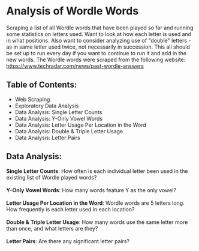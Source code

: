 # Analysis of Wordle Words

Scraping a list of all Wordle words that have been played so far and running some statistics on letters used. Want to look at how each letter is used and in what positions. Also want to consider analyzing use of "double" letters - as in same letter used twice, not necessarily in succession. This all should be set up to run every day if you want to continue to run it and add in the new words. The Wordle words were scraped from the following website: https://www.techradar.com/news/past-wordle-answers

## Table of Contents:
- Web Scraping
- Exploratory Data Analysis
- Data Analysis: Single Letter Counts
- Data Analysis: Y-Only Vowel Words
- Data Analysis: Letter Usage Per Location in the Word
- Data Analysis: Double & Triple Letter Usage
- Data Analysis: Letter Pairs

## Data Analysis:
**Single Letter Counts**: How often is each individual letter been used in the existing list of Wordle played words?<br><br>
**Y-Only Vowel Words**: How many words feature Y as the only vowel?<br><br>
**Letter Usage Per Location in the Word**: Wordle words are 5 letters long. How frequently is each letter used in each location?<br><br>
**Double & Triple Letter Usage**: How many words use the same letter more than once, and what letters are they?<br><br>
**Letter Pairs**: Are there any significant letter pairs?
